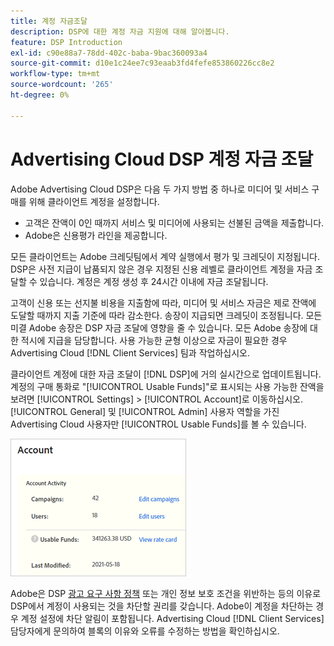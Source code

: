 ```yaml
---
title: 계정 자금조달
description: DSP에 대한 계정 자금 지원에 대해 알아봅니다.
feature: DSP Introduction
exl-id: c90e88a7-78dd-402c-baba-9bac360093a4
source-git-commit: d10e1c24ee7c93eaab3fd4fefe853860226cc8e2
workflow-type: tm+mt
source-wordcount: '265'
ht-degree: 0%

---
```


# Advertising Cloud DSP 계정 자금 조달

Adobe Advertising Cloud DSP은 다음 두 가지 방법 중 하나로 미디어 및 서비스 구매를 위해 클라이언트 계정을 설정합니다.

* 고객은 잔액이 0인 때까지 서비스 및 미디어에 사용되는 선불된 금액을 제출합니다.
* Adobe은 신용평가 라인을 제공합니다.

모든 클라이언트는 Adobe 크레딧팀에서 계약 실행에서 평가 및 크레딧이 지정됩니다. DSP은 사전 지급이 납품되지 않은 경우 지정된 신용 레벨로 클라이언트 계정을 자금 조달할 수 있습니다. 계정은 계정 생성 후 24시간 이내에 자금 조달됩니다.

고객이 신용 또는 선지불 비용을 지출함에 따라, 미디어 및 서비스 자금은 제로 잔액에 도달할 때까지 지출 기준에 따라 감소한다. 송장이 지급되면 크레딧이 조정됩니다. 모든 미결 Adobe 송장은 DSP 자금 조달에 영향을 줄 수 있습니다. 모든 Adobe 송장에 대한 적시에 지급을 담당합니다. 사용 가능한 균형 이상으로 자금이 필요한 경우 Advertising Cloud [!DNL Client Services] 팀과 작업하십시오.

클라이언트 계정에 대한 자금 조달이 [!DNL DSP]에 거의 실시간으로 업데이트됩니다. 계정의 구매 통화로 &quot;[!UICONTROL Usable Funds]&quot;로 표시되는 사용 가능한 잔액을 보려면 [!UICONTROL Settings] > [!UICONTROL Account]로 이동하십시오. [!UICONTROL General] 및 [!UICONTROL Admin] 사용자 역할을 가진 Advertising Cloud 사용자만 [!UICONTROL Usable Funds]를 볼 수 있습니다.

![계정에 사용 가능한 자금](/help/dsp/assets/account-usable-funds.png)

Adobe은 DSP [광고 요구 사항 정책](/help/policies/ad-requirements-policy.md) 또는 개인 정보 보호 조건을 위반하는 등의 이유로 DSP에서 계정이 사용되는 것을 차단할 권리를 갖습니다. Adobe이 계정을 차단하는 경우 계정 설정에 차단 알림이 포함됩니다. Advertising Cloud [!DNL Client Services] 담당자에게 문의하여 블록의 이유와 오류를 수정하는 방법을 확인하십시오.
